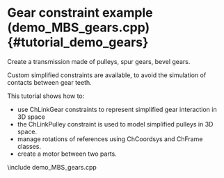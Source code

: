 Gear constraint example (demo_MBS_gears.cpp)  {#tutorial_demo_gears}
==========================

Create a transmission made of pulleys, 
spur gears, bevel gears. 

Custom simplified constraints are available, 
to avoid the simulation of contacts between gear teeth. 

This tutorial shows how to:

- use ChLinkGear constraints to represent simplified gear interaction in 3D space
- the ChLinkPulley constraint is used to model simplified pulleys in 3D space.
- manage rotations of references using ChCoordsys and ChFrame classes.
- create a motor between two parts.  
 
 
\include demo_MBS_gears.cpp

